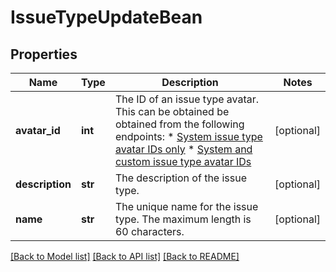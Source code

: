 # IssueTypeUpdateBean

## Properties
Name | Type | Description | Notes
------------ | ------------- | ------------- | -------------
**avatar_id** | **int** | The ID of an issue type avatar. This can be obtained be obtained from the following endpoints:   *  [System issue type avatar IDs only](https://developer.atlassian.com/cloud/jira/platform/rest/v3/api-group-avatars/#api-rest-api-3-avatar-type-system-get)  *  [System and custom issue type avatar IDs](https://developer.atlassian.com/cloud/jira/platform/rest/v3/api-group-avatars/#api-rest-api-3-universal-avatar-type-type-owner-entityid-get) | [optional] 
**description** | **str** | The description of the issue type. | [optional] 
**name** | **str** | The unique name for the issue type. The maximum length is 60 characters. | [optional] 

[[Back to Model list]](../README.md#documentation-for-models) [[Back to API list]](../README.md#documentation-for-api-endpoints) [[Back to README]](../README.md)


